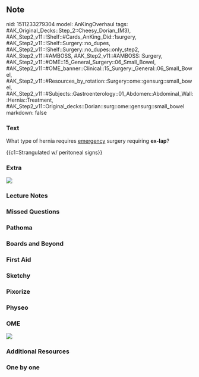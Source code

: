 ## Note
nid: 1511233279304
model: AnKingOverhaul
tags: #AK_Original_Decks::Step_2::Cheesy_Dorian_(M3), #AK_Step2_v11::!Shelf::#Cards_AnKing_Did::1surgery, #AK_Step2_v11::!Shelf::Surgery::no_dupes, #AK_Step2_v11::!Shelf::Surgery::no_dupes::only_step2, #AK_Step2_v11::#AMBOSS, #AK_Step2_v11::#AMBOSS::Surgery, #AK_Step2_v11::#OME::15_General_Surgery::06_Small_Bowel, #AK_Step2_v11::#OME_banner::Clinical::15_Surgery:_General::06_Small_Bowel, #AK_Step2_v11::#Resources_by_rotation::Surgery::ome::gensurg::small_bowel, #AK_Step2_v11::#Subjects::Gastroenterology::01_Abdomen::Abdominal_Wall::Hernia::Treatment, #AK_Step2_v11::Original_decks::Dorian::surg::ome::gensurg::small_bowel
markdown: false

### Text
What type of hernia requires <u>emergency</u> surgery requiring
<b>ex-lap</b>?
<div>
  {{c1::Strangulated w/ peritoneal signs}}
</div>

### Extra
<div><img src="paste-20916490731521_1509457489342.jpg"></div>

### Lecture Notes


### Missed Questions


### Pathoma


### Boards and Beyond


### First Aid


### Sketchy


### Pixorize


### Physeo


### OME
<div class="ome-widget">
  <a href=
  "https://onlinemeded.org/spa/surgery-general/small-bowel/acquire?ref=anki">
  <img src="_OME_AnkiFlashcards_Lesson_1.png"></a>
</div>

### Additional Resources


### One by one

